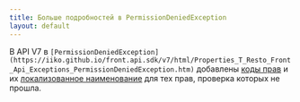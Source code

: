 ```yaml
---
title: Больше подробностей в PermissionDeniedException 
layout: default
---
```


В API V7 в `[PermissionDeniedException](https://iiko.github.io/front.api.sdk/v7/html/Properties_T_Resto_Front_Api_Exceptions_PermissionDeniedException.htm)` добавлены [коды прав](https://iiko.github.io/front.api.sdk/v7/html/P_Resto_Front_Api_Exceptions_PermissionDeniedException_Codes.htm) и их [локализованное наименование](https://iiko.github.io/front.api.sdk/v7/html/P_Resto_Front_Api_Exceptions_PermissionDeniedException_LocalNames.htm) для тех прав, проверка которых не прошла. 
